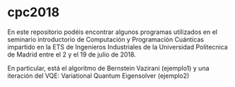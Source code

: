 # cpc2018
En este repositorio podéis encontrar algunos programas utilizados en el seminario
introductorio de Computación y Programación Cuánticas impartido en la 
ETS de Ingenieros Industriales de la Universidad Politecnica de Madrid entre 
el 2 y el 19 de julio de 2018.

En particular, está el algoritmo de Bernstein Vazirani (ejemplo1) y una iteración del 
VQE: Variational Quantum Eigensolver (ejemplo2)
